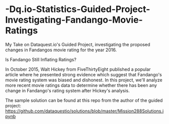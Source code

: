 # -Dq.io-Statistics-Guided-Project-Investigating-Fandango-Movie-Ratings
My Take on Dataquest.io's Guided Project, investigating the proposed changes in Fandangos movie rating for the year 2016.

Is Fandango Still Inflating Ratings?

In October 2015, Walt Hickey from FiveThirtyEight published a popular article where he presented strong evidence which suggest that Fandango's movie rating system was biased and dishonest. In this project, we'll analyze more recent movie ratings data to determine whether there has been any change in Fandango's rating system after Hickey's analysis.

The sample solution can be found at this repo from the author of the guided project: https://github.com/dataquestio/solutions/blob/master/Mission288Solutions.ipynb
